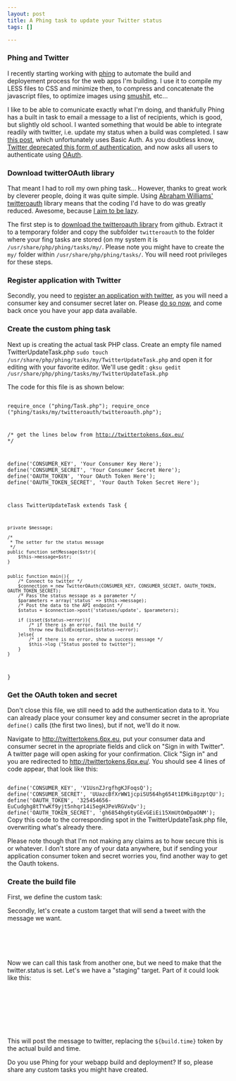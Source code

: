 ```yaml
--- 
layout: post
title: A Phing task to update your Twitter status
tags: []

---
```

<h3>Phing and Twitter</h3>
I recently starting working with <a title="PHP build and deployment tool" href="http://www.phing.info">phing</a> to automate the build and deployement process for the web apps I'm building. I use it to compile my LESS files to CSS and minimize then, to compress and concatenate the javascript files, to optimize images using <a href="http://www.smushit.com/">smushit</a>, etc...

I like to be able to comunicate exactly what I'm doing, and thankfully Phing has a built in task to email a message to a list of recipients, which is good, but slightly old school. I wanted something that would be able to integrate readily with twitter, i.e. update my status when a build was completed. I saw <a href="http://codeinthehole.com/archives/14-Phing-task-to-update-Twitter-status.html">this post</a>, which unfortunately uses Basic Auth. As you doubtless know, <a href="http://dev.twitter.com/pages/basic_auth_shutdown">Twitter deprecated this form of authentication</a>, and now asks all users to authenticate using <a href="http://dev.twitter.com/pages/basic_to_oauth">OAuth</a>.

<h3>Download twitterOAuth library</h3>
That meant I had to roll my own phing task... However, thanks to great work by cleverer people, doing it was quite simple. Using <a href="http://abrah.am/">Abraham Williams'</a> <a href="https://github.com/abraham/twitteroauth">twitteroauth</a> library means that the coding I'd have to do was greatly reduced. Awesome, because <a href="http://www.codinghorror.com/blog/2005/08/how-to-be-lazy-dumb-and-successful.html">I aim to be lazy</a>.

The first step is to <a href="https://github.com/abraham/twitteroauth/tarball/master">download the twitteroauth library</a> from github. Extract it to a temporary folder and copy the subfolder <code lang="bash" inline="true">twitteroauth</code> to the folder where your fing tasks are stored (on my system it is <code lang="bash" inline="true">/usr/share/php/phing/tasks/my/</code>. Please note you might have to create the <code lang="bash" inline="true">my/</code> folder within <code lang="bash" inline="true">/usr/share/php/phing/tasks/</code>. You will need root privileges for these steps.

<h3>Register application with Twitter</h3>

Secondly, you need to <a href="https://dev.twitter.com/apps/new">register an application with twitter</a>, as you will need a consumer key and consumer secret later on. Please <a href="https://dev.twitter.com/apps/new">do so now</a>, and come back once you have your app data available.

<h3>Create the custom phing task</h3>

Next up is creating the actual task PHP class. Create an empty file named TwitterUpdateTask.php <code lang="bash">sudo touch /usr/share/php/phing/tasks/my/TwitterUpdateTask.php</code> and open it for editing with your favorite editor. We'll use gedit : <code lang="bash">gksu gedit /usr/share/php/phing/tasks/my/TwitterUpdateTask.php</code>

The code for this file is as shown below:

<code lang="php">
<?php

require_once ("phing/Task.php");
require_once ("phing/tasks/my/twitteroauth/twitteroauth.php");


/* get the lines below from http://twittertokens.6px.eu/ */

define('CONSUMER_KEY', 'Your Consumer Key Here');
define('CONSUMER_SECRET', 'Your Consumer Secret Here');
define('OAUTH_TOKEN', 'Your OAuth Token Here');
define('OAUTH_TOKEN_SECRET', 'Your Oauth Token Secret Here');

class TwitterUpdateTask extends Task {

    private $message;

    /*
     * The setter for the status message
     */
    public function setMessage($str){
        $this->message=$str;
    }


    public function main(){
        /* Connect to twitter */
        $connection = new TwitterOAuth(CONSUMER_KEY, CONSUMER_SECRET, OAUTH_TOKEN, OAUTH_TOKEN_SECRET);
        /* Pass the status message as a parameter */
        $parameters = array('status' => $this->message);
        /* Post the data to the API endpoint */
        $status = $connection->post('statuses/update', $parameters);

        if (isset($status->error)){
            /* if there is an error, fail the build */
            throw new BuildException($status->error);
        }else{
            /* if there is no error, show a success message */
            $this->log ("Status posted to twitter");
        }
    }
}
</code>

<h3>Get the OAuth token and secret</h3>

Don't close this file, we still need to add the authentication data to it. You can already place your consumer key and consumer secret in the apropriate <code lang="php" inline="true">define()</code> calls (the first two lines), but if not, we'll do it now.

Navigate to <a href="http://twittertokens.6px.eu">http://twittertokens.6px.eu</a>, put your consumer data and consumer secret in the apropriate fields and click on "Sign in with Twitter". A twitter page will open asking for your confirmation. Click "Sign in" and you are redirected to http://twittertokens.6px.eu/. You should see 4 lines of code appear, that look like this:

<code lang="php">
define('CONSUMER_KEY', 'V1UsnZJrgfhgKJFoqsQ');
define('CONSUMER_SECRET', 'UUazcBfXrWW1jcpiSU564hg654t1EMki8gzptQU');
define('OAUTH_TOKEN', '325454656-EuCudghg8tTYwKf9yjt5nhqr14i5egHJPeVRGVxQv');
define('OAUTH_TOKEN_SECRET', 'gh6854hg6tyGEvGEiEi15XmUtOmDpaONM');
</code>
Copy this code to the corresponding spot in the TwitterUpdateTask.php file, overwriting what's already there.

Please note though that I'm not making any claims as to how secure this is or whatever. I don't store any of your data anywhere, but if sending your application consumer token and secret worries you, find another way to get the Oauth tokens.

<h3>Create the build file</h3>

First, we define the custom task:
<code lang="xml"><taskdef name="twitterupdate" classname="phing.tasks.my.TwitterUpdateTask" /></code>

Secondly, let's create a custom target that will send a tweet with the message we want.

<code lang="xml">
    <target name="tweet">
        <twitterupdate message="${twitter.status}" />
    </target>
</code>

Now we can call this task from another one, but we need to make that the twitter.status is set. Let's we have a "staging" target. Part of it could look like this:

<code lang="xml">
    <!-- Set the timestamp to be used in the twitter update -->
    <tstamp>
        <format property="build.time" pattern="%Y-%m-%d %H:%I" />
    </tstamp>
    <property name="twitter.status" value="Staging build completed at ${build.time}" />
    <phingcall target="tweet" />
</code>

This will post the message to twitter, replacing the <code lang="php" inline="true">${build.time}</code> token by the actual build and time.

Do you use Phing for your webapp build and deployment? If so, please share any custom tasks you might have created.
